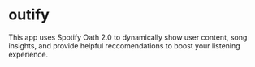 # outify

This app uses Spotify Oath 2.0 to dynamically show user content, song insights, and provide helpful reccomendations to boost your listening experience.
